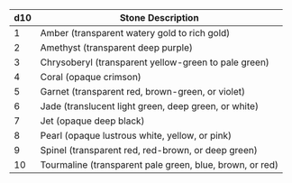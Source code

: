 | d10 | Stone Description                                        |
| --- | -------------------------------------------------------- |
| 1   | Amber (transparent watery gold to rich gold)             |
| 2   | Amethyst (transparent deep purple)                       |
| 3   | Chrysoberyl (transparent yellow-green to pale green)     |
| 4   | Coral (opaque crimson)                                   |
| 5   | Garnet (transparent red, brown-green, or violet)         |
| 6   | Jade (translucent light green, deep green, or white)     |
| 7   | Jet (opaque deep black)                                  |
| 8   | Pearl (opaque lustrous white, yellow, or pink)           |
| 9   | Spinel (transparent red, red-brown, or deep green)       |
| 10  | Tourmaline (transparent pale green, blue, brown, or red) |